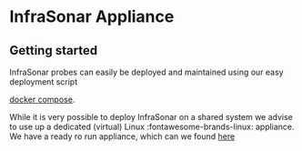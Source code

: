 # InfraSonar Appliance



## Getting started

InfraSonar probes can easily be deployed and maintained using our easy deployment script





 [docker compose](https://docs.docker.com/compose/install/).

While it is very possible to deploy InfraSonar on a shared system we advise to use up a dedicated (virtual) Linux :fontawesome-brands-linux: appliance.
We have a ready ro run appliance, which can we found [here]((appliance_installation.md))

